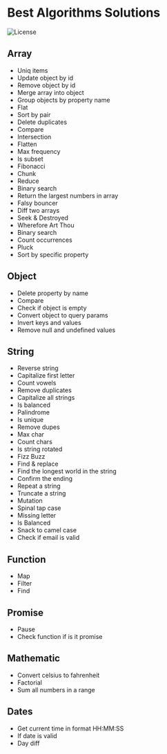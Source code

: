 # Best Algorithms Solutions

![License](https://img.shields.io/badge/License-MIT-blue.svg)

## Array
- Uniq items
- Update object by id
- Remove object by id
- Merge array into object
- Group objects by property name
- Flat
- Sort by pair
- Delete duplicates
- Compare
- Intersection
- Flatten
- Max frequency
- Is subset
- Fibonacci
- Chunk
- Reduce
- Binary search
- Return the largest numbers in array
- Falsy bouncer
- Diff two arrays
- Seek & Destroyed
- Wherefore Art Thou
- Binary search
- Count occurrences
- Pluck
- Sort by specific property

## Object
- Delete property by name
- Compare
- Check if object is empty
- Convert object to query params
- Invert keys and values
- Remove null and undefined values

## String
- Reverse string
- Capitalize first letter
- Count vowels
- Remove duplicates
- Capitalize all strings
- Is balanced
- Palindrome
- Is unique
- Remove dupes
- Max char
- Count chars
- Is string rotated
- Fizz Buzz
- Find & replace
- Find the longest world in the string
- Confirm the ending
- Repeat a string
- Truncate a string
- Mutation
- Spinal tap case
- Missing letter
- Is Balanced
- Snack to camel case
- Check if email is valid

## Function
- Map
- Filter
- Find

## Promise
- Pause
- Check function if is it promise

## Mathematic
- Convert celsius to fahrenheit
- Factorial
- Sum all numbers in a range

## Dates
- Get current time in format HH:MM:SS
- If date is valid
- Day diff
